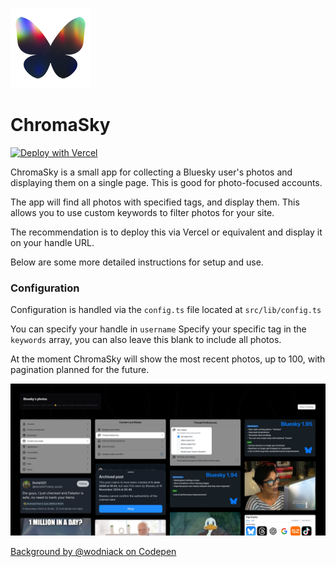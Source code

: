 ![Chromasky Favicon](/static/favicon.png)
# ChromaSky

[![Deploy with Vercel](https://vercel.com/button)](https://vercel.com/new/clone?repository-url=https%3A%2F%2Fgithub.com%2FuhKayla%2Fchroma-sky)

ChromaSky is a small app for collecting a Bluesky user's photos and displaying them on a single page. This is good for photo-focused accounts.

The app will find all photos with specified tags, and display them. This allows you to use custom keywords to filter photos for your site.

The recommendation is to deploy this via Vercel or equivalent and display it on your handle URL.

Below are some more detailed instructions for setup and use.

### Configuration

Configuration is handled via the `config.ts` file located at `src/lib/config.ts`

You can specify your handle in `username`
Specify your specific tag in the `keywords` array, you can also leave this blank to include all photos.

At the moment ChromaSky will show the most recent photos, up to 100, with pagination planned for the future.

![Screenshot of ChromaSky](/static/screenshot.png)

[Background by @wodniack on Codepen](https://codepen.io/wodniack/pen/OJKqRXp)
